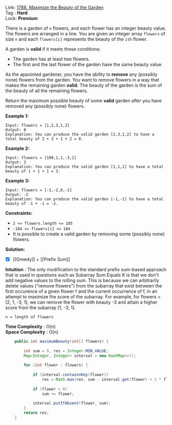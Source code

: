 Link: [1788. Maximize the Beauty of the Garden](https://leetcode.com/problems/maximize-the-beauty-of-the-garden/) <br>
Tag : **Hard**<br>
Lock: **Premium**

There is a garden of `n` flowers, and each flower has an integer beauty value. The flowers are arranged in a line. You are given an integer array `flowers` of size `n` and each `flowers[i]` represents the beauty of the `ith` flower.

A garden is **valid** if it meets these conditions:

-   The garden has at least two flowers.
-   The first and the last flower of the garden have the same beauty value.

As the appointed gardener, you have the ability to **remove** any (possibly none) flowers from the garden. You want to remove flowers in a way that makes the remaining garden **valid**. The beauty of the garden is the sum of the beauty of all the remaining flowers.

Return the maximum possible beauty of some **valid** garden after you have removed any (possibly none) flowers.

**Example 1:**
```
Input: flowers = [1,2,3,1,2]
Output: 8
Explanation: You can produce the valid garden [2,3,1,2] to have a total beauty of 2 + 3 + 1 + 2 = 8.
```

**Example 2:**
```
Input: flowers = [100,1,1,-3,1]
Output: 3
Explanation: You can produce the valid garden [1,1,1] to have a total beauty of 1 + 1 + 1 = 3.
```

**Example 3:**
```
Input: flowers = [-1,-2,0,-1]
Output: -2
Explanation: You can produce the valid garden [-1,-1] to have a total beauty of -1 + -1 = -2.
```

**Constraints:**
-   `2 <= flowers.length <= 105`
-   `-104 <= flowers[i] <= 104`
-   It is possible to create a valid garden by removing some (possibly none) flowers.

**Solution:**
- [x] [[Greedy]] + [[Prefix Sum]]

**Intuition** :
The only modification to the standard prefix sum-based approach that is used in questions such as Subarray Sum Equals K is that we don't add negative values to the rolling sum. This is because we can arbitrarily delete values ("remove flowers") from the subarray that exist between the first occurence of a given flower f and the current occurrence of f, in an attempt to maximize the score of the subarray. For example, for flowers = [2, 1, -3, 1], we can remove the flower with beauty -3 and attain a higher score from the subarray [1, -3, 1].

```
n = length of flowers
```
**Time Complexity** : O(n)<br>
**Space Complexity** : O(n)

```java
    public int maximumBeauty(int[] flowers) {
        
        int sum = 0, res = Integer.MIN_VALUE;
        Map<Integer, Integer> interval = new HashMap<>();
        
        for (int flower : flowers) {
            
            if (interval.containsKey(flower))
                res = Math.max(res, sum - interval.get(flower) + 2 * flower);
            
            if (flower > 0)
                sum += flower;
            
            interval.putIfAbsent(flower, sum);
        }
        return res;
    }
```
